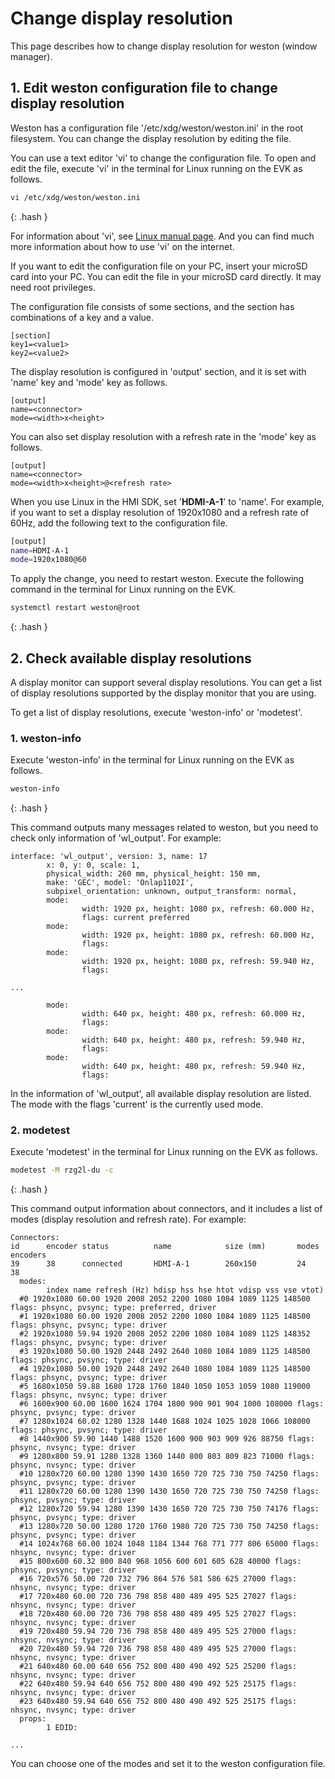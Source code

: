 # Change display resolution


This page describes how to change display resolution for weston (window manager).

## 1. Edit weston configuration file to change display resolution

Weston has a configuration file '/etc/xdg/weston/weston.ini' in the root filesystem.
You can change the display resolution by editing the file.

You can use a text editor 'vi' to change the configuration file. To open and edit the file, execute 'vi' in the terminal for Linux running on the EVK as follows.
```bash
vi /etc/xdg/weston/weston.ini
```
{: .hash }

For information about 'vi', see [Linux manual page](https://man7.org/linux/man-pages/man1/vi.1p.html).
And you can find much more information about how to use 'vi' on the internet.

If you want to edit the configuration file on your PC, insert your microSD card into your PC.
You can edit the file in your microSD card directly. It may need root privileges.

The configuration file consists of some sections, and the section has combinations of a key and a value.
```
[section]
key1=<value1>
key2=<value2>
```

The display resolution is configured in 'output' section, and it is set with 'name' key and 'mode' key as follows.
```
[output]
name=<connector>
mode=<width>x<height>
```

You can also set display resolution with a refresh rate in the 'mode' key as follows.
```
[output]
name=<connector>
mode=<width>x<height>@<refresh rate>
```

When you use Linux in the HMI SDK, set '**HDMI-A-1**' to 'name'.
For example, if you want to set a display resolution of 1920x1080 and a refresh rate of 60Hz, add the following text to the configuration file.
```bash title="/etc/xdg/weston/weston.ini"
[output]
name=HDMI-A-1
mode=1920x1080@60
```

To apply the change, you need to restart weston.
Execute the following command in the terminal for Linux running on the EVK.
```bash
systemctl restart weston@root
```
{: .hash }


## 2. Check available display resolutions

A display monitor can support several display resolutions.
You can get a list of display resolutions supported by the display monitor that you are using.

To get a list of display resolutions, execute 'weston-info' or 'modetest'.

### 1. weston-info

Execute 'weston-info' in the terminal for Linux running on the EVK as follows.
```bash
weston-info
```
{: .hash }

This command outputs many messages related to weston, but you need to check only information of 'wl_output'. For example:
```
interface: 'wl_output', version: 3, name: 17
        x: 0, y: 0, scale: 1,
        physical_width: 260 mm, physical_height: 150 mm,
        make: 'GEC', model: 'Onlap1102I',
        subpixel_orientation: unknown, output_transform: normal,
        mode:
                width: 1920 px, height: 1080 px, refresh: 60.000 Hz,
                flags: current preferred
        mode:
                width: 1920 px, height: 1080 px, refresh: 60.000 Hz,
                flags:
        mode:
                width: 1920 px, height: 1080 px, refresh: 59.940 Hz,
                flags:

...

        mode:
                width: 640 px, height: 480 px, refresh: 60.000 Hz,
                flags:
        mode:
                width: 640 px, height: 480 px, refresh: 59.940 Hz,
                flags:
        mode:
                width: 640 px, height: 480 px, refresh: 59.940 Hz,
                flags:
```

In the information of 'wl_output', all available display resolution are listed.
The mode with the flags 'current' is the currently used mode.


### 2. modetest

Execute 'modetest' in the terminal for Linux running on the EVK as follows.
```bash
modetest -M rzg2l-du -c
```
{: .hash }

This command output information about connectors, and it includes a list of modes (display resolution and refresh rate).
For example:
```
Connectors:
id      encoder status          name            size (mm)       modes   encoders
39      38      connected       HDMI-A-1        260x150         24      38
  modes:
        index name refresh (Hz) hdisp hss hse htot vdisp vss vse vtot)
  #0 1920x1080 60.00 1920 2008 2052 2200 1080 1084 1089 1125 148500 flags: phsync, pvsync; type: preferred, driver
  #1 1920x1080 60.00 1920 2008 2052 2200 1080 1084 1089 1125 148500 flags: phsync, pvsync; type: driver
  #2 1920x1080 59.94 1920 2008 2052 2200 1080 1084 1089 1125 148352 flags: phsync, pvsync; type: driver
  #3 1920x1080 50.00 1920 2448 2492 2640 1080 1084 1089 1125 148500 flags: phsync, pvsync; type: driver
  #4 1920x1080 50.00 1920 2448 2492 2640 1080 1084 1089 1125 148500 flags: phsync, pvsync; type: driver
  #5 1680x1050 59.88 1680 1728 1760 1840 1050 1053 1059 1080 119000 flags: phsync, nvsync; type: driver
  #6 1600x900 60.00 1600 1624 1704 1800 900 901 904 1000 108000 flags: phsync, pvsync; type: driver
  #7 1280x1024 60.02 1280 1328 1440 1688 1024 1025 1028 1066 108000 flags: phsync, pvsync; type: driver
  #8 1440x900 59.90 1440 1488 1520 1600 900 903 909 926 88750 flags: phsync, nvsync; type: driver
  #9 1280x800 59.91 1280 1328 1360 1440 800 803 809 823 71000 flags: phsync, nvsync; type: driver
  #10 1280x720 60.00 1280 1390 1430 1650 720 725 730 750 74250 flags: phsync, pvsync; type: driver
  #11 1280x720 60.00 1280 1390 1430 1650 720 725 730 750 74250 flags: phsync, pvsync; type: driver
  #12 1280x720 59.94 1280 1390 1430 1650 720 725 730 750 74176 flags: phsync, pvsync; type: driver
  #13 1280x720 50.00 1280 1720 1760 1980 720 725 730 750 74250 flags: phsync, pvsync; type: driver
  #14 1024x768 60.00 1024 1048 1184 1344 768 771 777 806 65000 flags: nhsync, nvsync; type: driver
  #15 800x600 60.32 800 840 968 1056 600 601 605 628 40000 flags: phsync, pvsync; type: driver
  #16 720x576 50.00 720 732 796 864 576 581 586 625 27000 flags: nhsync, nvsync; type: driver
  #17 720x480 60.00 720 736 798 858 480 489 495 525 27027 flags: nhsync, nvsync; type: driver
  #18 720x480 60.00 720 736 798 858 480 489 495 525 27027 flags: nhsync, nvsync; type: driver
  #19 720x480 59.94 720 736 798 858 480 489 495 525 27000 flags: nhsync, nvsync; type: driver
  #20 720x480 59.94 720 736 798 858 480 489 495 525 27000 flags: nhsync, nvsync; type: driver
  #21 640x480 60.00 640 656 752 800 480 490 492 525 25200 flags: nhsync, nvsync; type: driver
  #22 640x480 59.94 640 656 752 800 480 490 492 525 25175 flags: nhsync, nvsync; type: driver
  #23 640x480 59.94 640 656 752 800 480 490 492 525 25175 flags: nhsync, nvsync; type: driver
  props:
        1 EDID:

...

```

You can choose one of the modes and set it to the weston configuration file.






